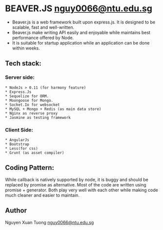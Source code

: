 # BEAVER.JS <nguy0066@ntu.edu.sg>

*  Beaver.js is a web framework built upon express.js. It is designed to be scalable, fast and well-written.
*  Beaver.js make writing API easily and enjoyable while maintains best performance offered by Node.
*  It is suitable for startup application while an application can be done within weeks.

## Tech stack:
### Server side:
```
* NodeJs > 0.11 (for harmony feature)
* Express.Js
* Sequelize for ORM.
* Moongoose for Mongo.
* Socket.Io for websocket
* MySQL + Mongo + Redis (as main data store)
* Nginx as reverse proxy
* Jasmine as testing framework
```

### Client Side:
```
* AngularJs
* Bootstrap
* Less(for css)
* Grunt (as asset compiler)
```

## Coding Pattern:
While callback is natively supported by node, it is buggy and should be replaced by promise as alternative.
Most of the code are written using promise + generator. Both play very well with each other while making code much cleaner
and easier to maintain.


## Author
Nguyen Xuan Tuong <nguy0066@ntu.edu.sg>

